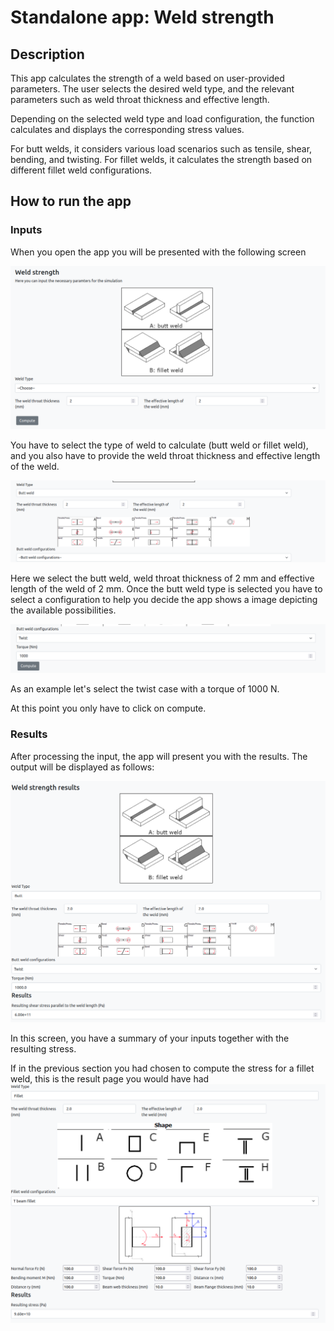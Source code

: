# Standalone app: Weld strength

## Description

This app calculates the strength of a weld based on user-provided parameters.
The user selects the desired weld type, and the relevant parameters such as weld throat thickness and effective length.

Depending on the selected weld type and load configuration, the function calculates and displays the corresponding stress values.

For butt welds, it considers various load scenarios such as tensile, shear, bending, and twisting.
For fillet welds, it calculates the strength based on different fillet weld configurations.

## How to run the app

### Inputs

When you open the app you will be presented with the following screen

![ws_app|200x100](../_static/img/standalone_apps/weld_input_1.png)

You have to select the type of weld to calculate (butt weld or fillet weld), and you also have to provide the weld throat thickness and effective length of the weld.

![ws_app|200x100](../_static/img/standalone_apps/weld_input_2.png)

Here we select the butt weld, weld throat thickness of 2 mm and effective length of the weld of 2 mm.
Once the butt weld type is selected you have to select a configuration to help you decide the app shows a image depicting the available possibilities.

![ws_app|200x100](../_static/img/standalone_apps/weld_input_3.png)

As an example let's select the twist case with a torque of 1000 N.

At this point you only have to click on compute.

### Results

After processing the input, the app will present you with the results. The output will be displayed as follows:

![ws_app|200x100](../_static/img/standalone_apps/weld_output_1.png)

In this screen, you have a summary of your inputs together with the resulting stress.

If in the previous section you had chosen to compute the stress for a fillet weld, this is the result page you would have had
![ws_app|200x100](../_static/img/standalone_apps/weld_output_2.png)
